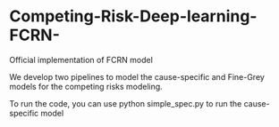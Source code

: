 # Competing-Risk-Deep-learning-FCRN-
Official implementation of FCRN model

We develop two pipelines to model the cause-specific and Fine-Grey models for the competing risks modeling.

To run the code, you can use python simple_spec.py to run the cause-specific model
